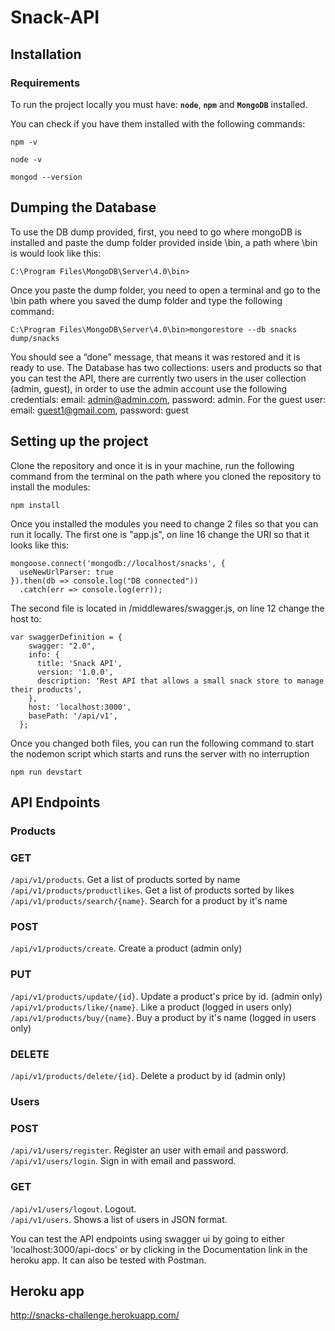 # Snack-API

## Installation

### Requirements

To run the project locally you must have: **`node`**, **`npm`** and **`MongoDB`** installed.

You can check if you have them installed with the following commands:

```
npm -v
```

```
node -v
```

```
mongod --version
```

## Dumping the Database

To use the DB dump provided, first, you need to go where mongoDB is installed and paste the dump folder provided inside \bin, a path where \bin is would look like this:

```
C:\Program Files\MongoDB\Server\4.0\bin>
```

Once you paste the dump folder, you need to open a terminal and go to the \bin path where you saved the dump folder and type the following command:

```
C:\Program Files\MongoDB\Server\4.0\bin>mongorestore --db snacks dump/snacks
```

You should see a “done” message, that means it was restored and it is ready to use. The Database has two collections: users and products so that you can test the API, there are currently two users in the user collection (admin, guest), in order to use the admin account use the following credentials:
email: admin@admin.com, password: admin. For the guest user: email: guest1@gmail.com, password: guest

## Setting up the project

Clone the repository and once it is in your machine, run the following command from the terminal on the path where you cloned the repository to install the modules:

```
npm install
```

Once you installed the modules you need to change 2 files so that you can run it locally. The first one is "app.js", on line 16 change the URI so that it looks like this:

```
mongoose.connect('mongodb://localhost/snacks', {
  useNewUrlParser: true
}).then(db => console.log("DB connected"))
  .catch(err => console.log(err));
  ```
The second file is located in /middlewares/swagger.js, on line 12 change the host to:

```
var swaggerDefinition = {
    swagger: "2.0",
    info: {
      title: 'Snack API',
      version: '1.0.0',
      description: 'Rest API that allows a small snack store to manage their products',
    },
    host: 'localhost:3000',
    basePath: '/api/v1',
  };
```

Once you changed both files, you can run the following command to start the nodemon script which starts and runs the server with no interruption

```
npm run devstart
```

## API Endpoints

### Products

### GET
`/api/v1/products`. Get a list of products sorted by name <br>
`/api/v1/products/productlikes`. Get a list of products sorted by likes <br>
`/api/v1/products/search/{name}`. Search for a product by it's name <br>

### POST
`/api/v1/products/create`. Create a product (admin only)

### PUT
`/api/v1/products/update/{id}`. Update a product's price by id. (admin only) <br>
`/api/v1/products/like/{name}`. Like a product (logged in users only) <br>
`/api/v1/products/buy/{name}`. Buy a product by it's name (logged in users only)

### DELETE
`/api/v1/products/delete/{id}`. Delete a product by id (admin only)

### Users

### POST
`/api/v1/users/register`. Register an user with email and password. <br>
`/api/v1/users/login`. Sign in with email and password. <br>

### GET
`/api/v1/users/logout`. Logout. <br>
`/api/v1/users`. Shows a list of users in JSON format.

You can test the API endpoints using swagger ui by going to either 'localhost:3000/api-docs' or by clicking in the Documentation link in the heroku app. It can also be tested with Postman.

## Heroku app

http://snacks-challenge.herokuapp.com/
